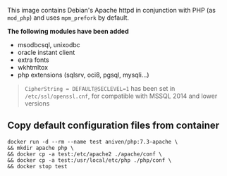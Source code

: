 This image contains Debian's Apache httpd in conjunction with PHP (as `mod_php`) and uses `mpm_prefork` by default.

**The following modules have been added**

- msodbcsql, unixodbc
- oracle instant client
- extra fonts
- wkhtmltox
- php extensions (sqlsrv, oci8, pgsql, mysqli...)

> `CipherString = DEFAULT@SECLEVEL=1` has been set in `/etc/ssl/openssl.cnf`, for compatible with MSSQL 2014 and lower versions

## Copy default configuration files from container

```shell
docker run -d --rm --name test aniven/php:7.3-apache \
&& mkdir apache php \
&& docker cp -a test:/etc/apache2 ./apache/conf \
&& docker cp -a test:/usr/local/etc/php ./php/conf \
&& docker stop test
```

